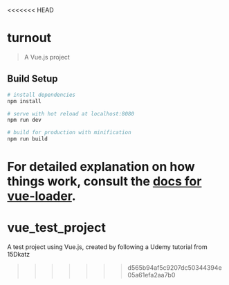 <<<<<<< HEAD
# turnout

> A Vue.js project

## Build Setup

``` bash
# install dependencies
npm install

# serve with hot reload at localhost:8080
npm run dev

# build for production with minification
npm run build
```

For detailed explanation on how things work, consult the [docs for vue-loader](http://vuejs.github.io/vue-loader).
=======
# vue_test_project
A test project using Vue.js, created by following a Udemy tutorial from 15Dkatz
>>>>>>> d565b94af5c9207dc50344394e05a61efa2aa7b0
